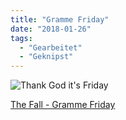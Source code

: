 ```yaml
---
title: "Gramme Friday"
date: "2018-01-26"
tags:
  - "Gearbeitet"
  - "Geknipst"
---
```


![Thank God it's Friday](/img/friday.jpg)

[The Fall - Gramme Friday](https://www.youtube.com/watch?v=T4WXP6zBS0U)
